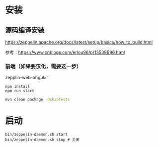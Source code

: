 # 安装

## 源码编译安装

https://zeppelin.apache.org/docs/latest/setup/basics/how_to_build.html

参考：https://www.cnblogs.com/erlou96/p/13539696.html

### 前端（如果要汉化，需要这一步）

zepplin-web-angular

```
npm install
npm run start
```



```bash
mvn clean package -DskipTests
```

# 启动

```
bin/zeppelin-daemon.sh start
bin/zeppelin-daemon.sh stop	# 关闭
```





